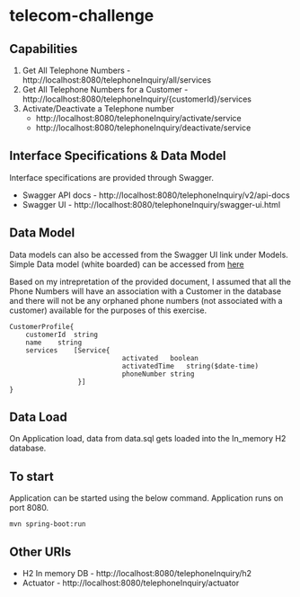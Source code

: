 # telecom-challenge

## Capabilities

1. Get All Telephone Numbers - http://localhost:8080/telephoneInquiry/all/services
2. Get All Telephone Numbers for a Customer - http://localhost:8080/telephoneInquiry/{customerId}/services
3. Activate/Deactivate a Telephone number 
    - http://localhost:8080/telephoneInquiry/activate/service
    - http://localhost:8080/telephoneInquiry/deactivate/service

## Interface Specifications & Data Model
Interface specifications are provided through Swagger. 
* Swagger API docs - http://localhost:8080/telephoneInquiry/v2/api-docs
* Swagger UI - http://localhost:8080/telephoneInquiry/swagger-ui.html

## Data Model
Data models can also be accessed from the Swagger UI link under Models. Simple Data model (white boarded) can be accessed from [here](https://github.com/aarunbala/telecom-challenge/blob/master/src/main/resources/DataModel.jpg)

Based on my intrepretation of the provided document, I assumed that all the Phone Numbers will have an association with a Customer in the database and there will not be any orphaned phone numbers (not associated with a customer) available for the purposes of this exercise. 

```
CustomerProfile{
    customerId	string
    name	string
    services	[Service{
                            activated	boolean
                            activatedTime	string($date-time)
                            phoneNumber	string
                 }]
}
```

## Data Load
On Application load, data from data.sql gets loaded into the In_memory H2 database.

## To start
Application can be started using the below command. Application runs on port 8080.
```
mvn spring-boot:run 
```

## Other URls
* H2 In memory DB - http://localhost:8080/telephoneInquiry/h2
* Actuator - http://localhost:8080/telephoneInquiry/actuator



